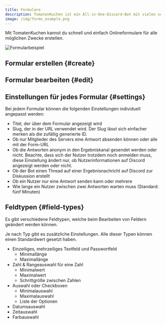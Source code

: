 ```yaml
---
title: Formulare
description: TomatenKuchen ist ein All-in-One-Discord-Bot mit vielen verschiedenen Funktionen. Mit den Onlineformularen kannst du z. B. Entbannungsanträge oder Bewerbungsformulare erstellen.
image: /img/forms_example.png
---
```


Mit TomatenKuchen kannst du schnell und einfach Onlineformulare für alle möglichen Zwecke erstellen.

![Formularbeispiel](/img/forms_example.png)

## Formular erstellen {#create}

<Command slash="form add slug:URL-slug title:Formtitel" message="form add <URL-Slug> <Formtitel>"></Command>

## Formular bearbeiten {#edit}

<Command slash="form edit id:ID oder URL-slug" message="form edit <ID oder URL-Slug>"></Command>

## Einstellungen für jedes Formular {#settings}

Bei jedem Formular können die folgenden Einstellungen individuell angepasst werden:
- Titel, der über dem Formular angezeigt wird
- Slug, der in der URL verwendet wird. Der Slug lässt sich einfacher merken als die zufällig generierte ID.
- Ob nur Mitglieder des Servers eine Antwort absenden können oder alle mit der Form-URL
- Ob die Antworten anonym in den Ergebniskanal gesendet werden oder nicht. Beachte, dass sich der Nutzer trotzdem noch anmelden muss, diese Einstellung ändert nur, ob Nutzerinformationen auf Discord angezeigt werden oder nicht.
- Ob der Bot einen Thread auf einer Ergebnisnachricht auf Discord zur Diskussion erstellt
- Ob ein Nutzer nur eine Antwort senden kann oder mehrere
- Wie lange ein Nutzer zwischen zwei Antworten warten muss (Standard: fünf Minuten)

## Feldtypen {#field-types}

Es gibt verschiedene Feldtypen, welche beim Bearbeiten von Feldern geändert werden können.

Je nach Typ gibt es zusätzliche Einstellungen.
Alle dieser Typen können einen Standardwert gesetzt haben.

- Einzeiliges, mehrzeiliges Textfeld und Passwortfeld
	- Minimallänge
	- Maximallänge
- Zahl & Rangeauswahl für eine Zahl
	- Minimalwert
	- Maximalwert
	- Schrittgröße zwischen Zahlen
- Auswahl oder Checkboxen
	- Minimalauswahl
	- Maximalauswahl
	- Liste der Optionen
- Datumsauswahl
- Zeitauswahl
- Farbauswahl
